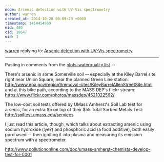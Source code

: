 ```yaml
---
node: Arsenic detection with UV-Vis spectrometry
author: warren
created_at: 2014-10-28 00:09:29 +0000
timestamp: 1414454969
nid: 480
cid: 10647
uid: 1
---
```




[warren](../profile/warren) replying to: [Arsenic detection with UV-Vis spectrometry](../notes/warren/9-26-2011/arsenic-detection-uv-vis-spectrometry)

----
Pasting in comments from the [plots-waterquality list](/lists) -- 

There's arsenic in some Somerville soil -- especially at the Kiley Barrel site right near Union Square, near the planned Green Line station: http://www.epa.gov/region1/removal-sites/KileyBarrelAllenStreetSite.html and at this bike path, according to the MASS DEP's flickr stream: https://www.flickr.com/photos/massdep/4521022562/

The low-cost soil tests offered by UMass Amherst's Soil Lab test for arsenic, for an extra $5 on top of their $55 Total Sorbed Metals Test: http://soiltest.umass.edu/services

I just read this article, though, which talks about extracting arsenic using sodium hydroxide (lye?) and phosphoric acid (a food additive), both easily purchased -- then igniting it into plasma and measuring its emission spectrum with a spectrometer. 

http://www.pollutiononline.com/doc/umass-amherst-chemists-develop-test-for-0001
